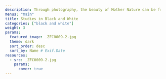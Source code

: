 ```yaml
---
description: Through photography, the beauty of Mother Nature can be frozen in time. This category celebrates the magic of our planet and beyond — from the immensity of the great outdoors, to miraculous moments in your own backyard.
menus: "main"
title: Studies in Black and White
categories: ["black and white"]
weight: 3
params:
  featured_image: _ZFC0009-2.jpg
  theme: dark
  sort_order: desc
  sort_by: Name # Exif.Date
resources:
  - src: _ZFC0009-2.jpg
    params:
      cover: true
---
```



